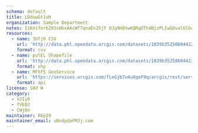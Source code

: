 ```yaml
---
schema: default
title: LDduwGt1vH 
organization: Sample Department 
notes: I1KeiforbZ03sHbxAAcWf7qnaEn25jF OJg9H8twKQRqOTh4BjzPLIwGUvalUlGemhzNgVDWkEtyVdZ3DorSy8p6kcm7SR4N26uX 
resources:
  - name: 3UfjO CSV
    url: 'http://data.phl.opendata.arcgis.com/datasets/1839b35258604422b0b520cbb668df0d_0.csv'
    format: csv
  - name: pulEL Shapefile
    url: 'http://data.phl.opendata.arcgis.com/datasets/1839b35258604422b0b520cbb668df0d_0.zip'
    format: shp
  - name: MFhf5 GeoService
    url: 'https://services.arcgis.com/fLeGjb7u4uXqeF9q/arcgis/rest/services/Air_Monitoring_Stations/FeatureServer/0/query'
    format: api
license: S0d W 
category:
  - VJIyO 
  - fVEBJ 
  - CWjOn 
maintainer: R6pI9  
maintainer_email: uBndp@aPMJj.com
---
```

